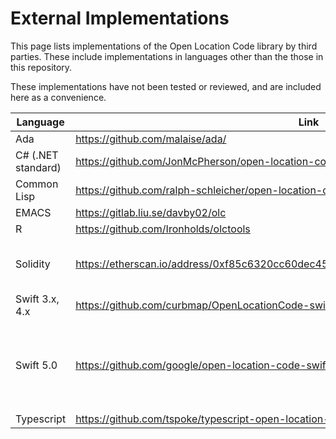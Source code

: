 # External Implementations

This page lists implementations of the Open Location Code library by third parties.
These include implementations in languages other than the those in this repository.

These implementations have not been tested or reviewed, and are included here as a convenience.

| Language           | Link                                                                                | Notes                                                                |
| ------------------ | ----------------------------------------------------------------------------------- | -------------------------------------------------------------------- |
| Ada                | https://github.com/malaise/ada/                                                     |                                                                      |
| C# (.NET standard) | https://github.com/JonMcPherson/open-location-code                                  |                                                                      |
| Common Lisp        | https://github.com/ralph-schleicher/open-location-code                              |                                                                      |
| EMACS              | https://gitlab.liu.se/davby02/olc                                                   |                                                                      |
| R                  | https://github.com/Ironholds/olctools                                               |                                                                      |
| Solidity           | https://etherscan.io/address/0xf85c6320cc60dec45af1f7ce82b13dd24d539690#code#F3#L28 | URL is a link to a contract, not a repo                              |
| Swift 3.x, 4.x     | https://github.com/curbmap/OpenLocationCode-swift                                   | Not fully implemented                                                |
| Swift 5.0          | https://github.com/google/open-location-code-swift                                  | This library supports Objective-C for iOS, macOS, tvOS, and watchOS. |
| Typescript         | https://github.com/tspoke/typescript-open-location-code                             |                                                                      |
